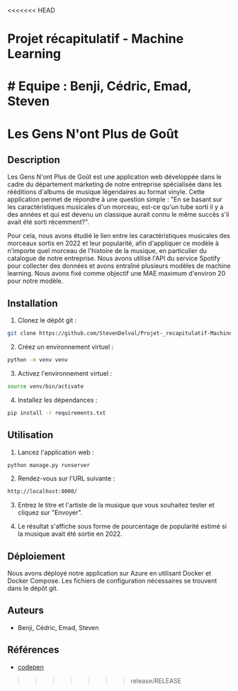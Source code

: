 <<<<<<< HEAD
# Projet récapitulatif - Machine Learning
# Equipe : Benji, Cédric, Emad, Steven
=======
# Les Gens N'ont Plus de Goût
## Description
Les Gens N'ont Plus de Goût est une application web développée dans le cadre du département marketing de notre entreprise spécialisée dans les rééditions d'albums de musique légendaires au format vinyle. Cette application permet de répondre à une question simple : "En se basant sur les caractéristiques musicales d'un morceau, est-ce qu'un tube sorti il y a des années et qui est devenu un classique aurait connu le même succès s'il avait été sorti récemment?".

Pour cela, nous avons étudié le lien entre les caractéristiques musicales des morceaux sortis en 2022 et leur popularité, afin d'appliquer ce modèle à n'importe quel morceau de l'histoire de la musique, en particulier du catalogue de notre entreprise. Nous avons utilisé l'API du service Spotify pour collecter des données et avons entraîné plusieurs modèles de machine learning. Nous avons fixé comme objectif une MAE maximum d'environ 20 pour notre modèle.

## Installation
1. Clonez le dépôt git :
```bash
git clone https://github.com/StevenDelval/Projet-_recapitulatif-Machine_Learning
```

2. Créez un environnement virtuel :

```bash
python -m venv venv
```

3. Activez l'environnement virtuel :
```bash
source venv/bin/activate
```

4. Installez les dépendances :
```bash
pip install -r requirements.txt
```

## Utilisation

1. Lancez l'application web :
```bash
python manage.py runserver
```

2. Rendez-vous sur l'URL suivante :
```bash
http://localhost:8000/
```

3. Entrez le titre et l'artiste de la musique que vous souhaitez tester et cliquez sur "Envoyer".

4. Le résultat s'affiche sous forme de pourcentage de popularité estimé si la musique avait été sortie en 2022.


## Déploiement
Nous avons déployé notre application sur Azure en utilisant Docker et Docker Compose. Les fichiers de configuration nécessaires se trouvent dans le dépôt git.

## Auteurs
- Benji, Cédric, Emad, Steven

## Références
- [codepen](https://codepen.io/devparth/pen/dxpKKZ)
>>>>>>> release/RELEASE
